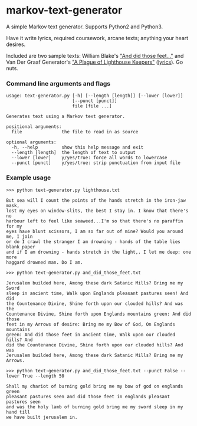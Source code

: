 # markov-text-generator
A simple Markov text generator. Supports Python2 and Python3.

Have it write lyrics, required coursework, arcane texts; anything your heart
desires.

Included are two sample texts: William Blake's ["And did those feet..."][0]
and Van Der Graaf Generator's ["A Plague of Lighthouse Keepers"][1]
([lyrics][2]). Go nuts.

### Command line arguments and flags
```
usage: text-generator.py [-h] [--length [length]] [--lower [lower]]
                         [--punct [punct]]
                         file [file ...]

Generates text using a Markov text generator.

positional arguments:
  file               the file to read in as source

optional arguments:
  -h, --help         show this help message and exit
  --length [length]  the length of text to output
  --lower [lower]    y/yes/true: force all words to lowercase
  --punct [punct]    y/yes/true: strip punctuation from input file
```

### Example usage

```
>>> python text-generator.py lighthouse.txt

But sea will I count the points of the hands stretch in the iron-jaw mask,
lost my eyes on window-slits, the best I stay in. I know that there's no
harbour left to feel like seaweed...I'm so that there's no paraffin for my
eyes have blunt scissors, I am so far out of mine? Would you around me, I join
or do I crawl the stranger I am drowning - hands of the table lies blank paper
and if I am drowning - hands stretch in the light,. I let me deep: one more
haggard drowned man. Do I am.
```

```
>>> python text-generator.py and_did_those_feet.txt

Jerusalem builded here, Among these dark Satanic Mills? Bring me my Sword
sleep in ancient time, Walk upon Englands pleasant pastures seen! And did
the Countenance Divine, Shine forth upon our clouded hills? And was the
Countenance Divine, Shine forth upon Englands mountains green: And did those
feet in my Arrows of desire: Bring me my Bow of God, On Englands mountains
green: And did those feet in ancient time, Walk upon our clouded hills? And
did the Countenance Divine, Shine forth upon our clouded hills? And was
Jerusalem builded here, Among these dark Satanic Mills? Bring me my Arrows.
```

```
>>> python text-generator.py and_did_those_feet.txt --punct False --lower True --length 50

Shall my chariot of burning gold bring me my bow of god on englands green
pleasant pastures seen and did those feet in englands pleasant pastures seen
and was the holy lamb of burning gold bring me my sword sleep in my hand till
we have built jerusalem in.
```

[0]: https://en.wikipedia.org/wiki/And_did_those_feet_in_ancient_time
[1]: https://en.wikipedia.org/wiki/A_Plague_of_Lighthouse_Keepers
[2]: http://sofasound.com/vdgcds/phtlyrics.htm#3
